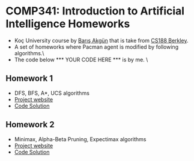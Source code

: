 # COMP341: Introduction to Artificial Intelligence Homeworks
- Koç University course by [Barış Akgün](https://mysite.ku.edu.tr/baakgun/) that is take from [CS188 Berkley](https://inst.eecs.berkeley.edu/~cs188/su21/).
- A set of homeworks where Pacman agent is modified by following algorithms.\
- The code below *** YOUR CODE HERE *** is by me. \

## Homework 1
- DFS, BFS, A*, UCS algorithms
- [Project website](https://inst.eecs.berkeley.edu/~cs188/su21/project1/#introduction)
- [Code Solution](https://github.com/atasayin/comp341/tree/main/homework1)

## Homework 2
- Minimax, Alpha-Beta Pruning, Expectimax algorithms
- [Project website](https://inst.eecs.berkeley.edu/~cs188/su21/project2/#introduction)
- [Code Solution](https://github.com/atasayin/comp341/tree/main/homework2)

